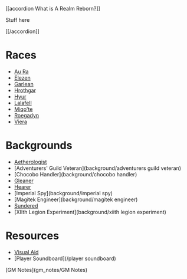 <script type="module">
    import { init_accordions } from "/js/common/utils.js";
    init_accordions();
    import { init_links } from "/js/common/visual_aid_backend.js";
    init_links();
</script>

[[accordion What is A Realm Reborn?]]

Stuff here

[[/accordion]]

# Races
* [Au Ra](race/aura)
* [Elezen](race/elezen)
* [Garlean](race/garlean)
* [Hrothgar](race/hrothgar)
* [Hyur](race/hyur)
* [Lalafell](race/lalafell)
* [Miqo'te](race/miqote)
* [Roegadyn](race/roegadyn)
* [Viera](race/viera)

# Backgrounds
* [Aetherologist](background/aetherologist)
* [Adventurers' Guild Veteran](background/adventurers guild veteran)
* [Chocobo Handler](background/chocobo handler)
* [Gleaner](background/gleaner)
* [Hearer](background/hearer)
* [Imperial Spy](background/imperial spy)
* [Magitek Engineer](background/magitek engineer)
* [Sundered](background/sundered)
* [XIIth Legion Experiment](background/xiith legion experiment)

# Resources

* [Visual Aid](/visual_aid)
* [Player Soundboard](/player soundboard)

[GM Notes](gm_notes/GM Notes)